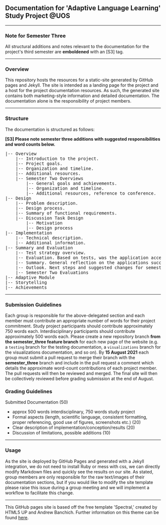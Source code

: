 ## Documentation for 'Adaptive Language Learning' Study Project @UOS

---

### Note for Semester Three

All structural additions and notes relevant to the documentation
for the project's third semester are **emboldened** with an
[S3] tag.

----

### Overview

This repository hosts the resources for a static-site generated by GitHub pages and Jekyll.
The site is intended as a landing page for the project and a host for the project documentation resources.
As such, the generated site contains both marketing-style information and detailed documentation.
The documentation alone is the responsibility of project members.

---

### Structure

The documentation is structured as follows:

**[S3] Please note semester three additions with suggested
responsibilities and word counts below.**

<pre>
|-- Overview
    |-- Introduction to the project.
    |-- Project goals.
    |-- Organization and timeline.
    |-- Additional resources.
    |-- Semester Two Overviews
        |-- General goals and achievements.
        |-- Organization and timeline.
        |-- Additional resources, reference to conference.
|-- Design
    |-- Problem description.
    |-- Design process.
    |-- Summary of functional requirements.
    |-- Discussion Task Design
        |-- Motivation
        |-- Design process
|-- Implementation
    |-- Technical description.
    |-- Additional information.
|-- Summary and Evaluation
    |-- Test strategy overview.
    |-- Evaluation. Based on tests, was the application accepted by the target user and did it meet the requirements?
    |-- Summary. General reflection on the applications successes/failures.
    |-- Outlook. Next steps and suggested changes for semester two.
    |-- Semester Two Evaluations
|-- Adaptive Module
|-- Storytelling
|-- Achievements
</pre>

---

### Submission Guidelines

Each group is responsible for the above-delegated section and each member must contribute an appropriate number of words for their project commitment.
Study project participants should contribute approximately 750 words each. Interdisciplinary participants should contribute approximately 500 words each.
Please create a new repository branch **from the semester_three feature branch** for each new page of the website (e.g. a `testing` branch for the testing documentation, a `visualizations` branch for the visualizations documentation, and so on). By **15 August 2021** each group must submit a pull request to merge their
branch with the **semester_three** branch and include in the pull request a comment which details the approximate word-count contributions of each project member. The pull requests will then be reviewed and merged. The final site will then be collectively reviewed before grading submission at the end of August.

### Grading Guidelines

Submitted Documentation (50)
- approx 500 words interdisciplinary, 750 words study project
- Formal aspects (length, scientific language, consistent formatting, proper referencing, good use of figures, screenshots etc.) (20)
- Clear description of implementation/conception/results (20)
- Discussion of limitations, possible additions (10)

---

### Usage

As the site is deployed by GitHub Pages and generated with a Jekyll integration, we do not need to install Ruby or mess with css, we can directly modify Markdown files and quickly see the results on our site.
As stated, group members are only responsible for the raw text/images of their documentation sections,
but if you would like to modify the site template please raise this issue during a group meeting and we will implement a workflow to facilitate this change.

---

This GitHub pages site is based off the free template 'Spectral,' created by HTML5 UP and Andrew Banchich.
Further information on this theme can be found [here](https://github.com/andrewbanchich/spectral-jekyll-theme).
